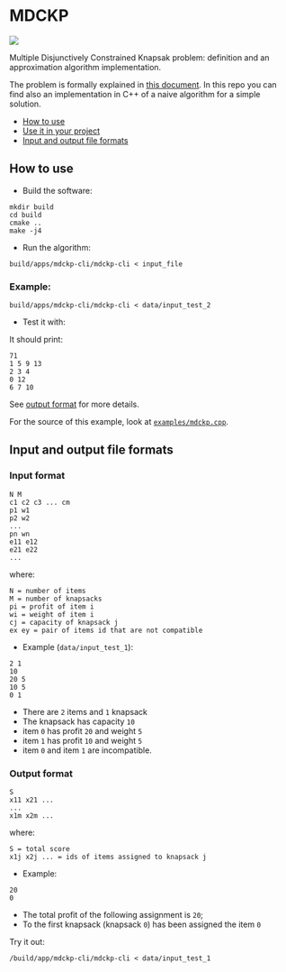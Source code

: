 # MDCKP

![](https://img.shields.io/badge/version-c%2B%2B14-ff69b4.svg)

Multiple Disjunctively Constrained Knapsak problem: definition and an approximation algorithm implementation.

The problem is formally explained in [this document](https://github.com/MarcoFavorito/MDCKP/blob/master/docs/main.pdf).
In this repo you can find also an implementation in C++ of a naive algorithm for a simple solution.

- [How to use](#how-to-use)
- [Use it in your project](#use-in-your-project)
- [Input and output file formats](#input-and-output-file-formats)

## How to use

- Build the software:
```
mkdir build
cd build
cmake ..
make -j4
```

- Run the algorithm:
```
build/apps/mdckp-cli/mdckp-cli < input_file
```

### Example:
```
build/apps/mdckp-cli/mdckp-cli < data/input_test_2
```

- Test it with:

It should print:
```
71
1 5 9 13
2 3 4
0 12
6 7 10
```

See [output format](#input-and-output-file-formats) for more details.

For the source of this example, look at [`examples/mdckp.cpp`](https://github.com/MarcoFavorito/MDCKP/blob/master/examples/mdckp.cpp).

## Input and output file formats

### Input format

```
N M
c1 c2 c3 ... cm
p1 w1
p2 w2
...
pn wn
e11 e12
e21 e22
...
```

where:
```
N = number of items
M = number of knapsacks
pi = profit of item i
wi = weight of item i
cj = capacity of knapsack j
ex ey = pair of items id that are not compatible
```

- Example (`data/input_test_1`):
```
2 1
10
20 5
10 5
0 1
```
- There are `2` items and `1` knapsack
- The knapsack has capacity `10`
- item `0` has profit `20` and weight `5`
- item `1` has profit `10` and weight `5`
- item `0` and item `1` are incompatible.


### Output format
```
S
x11 x21 ...
...
x1m x2m ...
```

where:

```
S = total score
x1j x2j ... = ids of items assigned to knapsack j
```

- Example:
```
20
0
```
- The total profit of the following assignment is `20`;
- To the first knapsack (knapsack `0`) has been assigned the item `0`

Try it out:
```
/build/app/mdckp-cli/mdckp-cli < data/input_test_1
```
